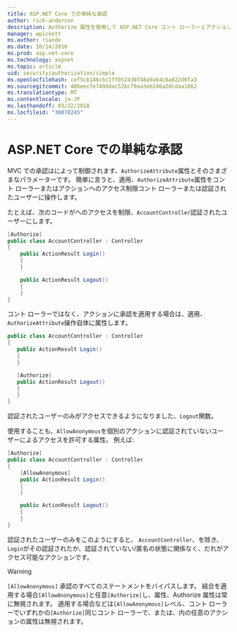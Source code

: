 ```yaml
---
title: ASP.NET Core での単純な承認
author: rick-anderson
description: Authorize 属性を使用して ASP.NET Core コント ローラーとアクションへのアクセスを制限する方法を説明します。
manager: wpickett
ms.author: riande
ms.date: 10/14/2016
ms.prod: asp.net-core
ms.technology: aspnet
ms.topic: article
uid: security/authorization/simple
ms.openlocfilehash: cef5cb146c6c1ff052430748a9a64c6a822d6fa3
ms.sourcegitcommit: 48beecfe749ddac52bc79aa3eb246a2dcdaa1862
ms.translationtype: MT
ms.contentlocale: ja-JP
ms.lasthandoff: 03/22/2018
ms.locfileid: "30078245"
---
```

# <a name="simple-authorization-in-aspnet-core"></a>ASP.NET Core での単純な承認

<a name="security-authorization-simple"></a>

MVC での承認はによって制御されます、`AuthorizeAttribute`属性とそのさまざまなパラメーターです。 簡単に言うと、適用、`AuthorizeAttribute`属性をコント ローラーまたはアクションへのアクセス制限コント ローラーまたは認証されたユーザーに操作します。

たとえば、次のコードがへのアクセスを制限、`AccountController`認証されたユーザーにします。

```csharp
[Authorize]
public class AccountController : Controller
{
    public ActionResult Login()
    {
    }

    public ActionResult Logout()
    {
    }
}
```

コント ローラーではなく、アクションに承認を適用する場合は、適用、`AuthorizeAttribute`操作自体に属性します。

```csharp
public class AccountController : Controller
{
   public ActionResult Login()
   {
   }

   [Authorize]
   public ActionResult Logout()
   {
   }
}
```

認証されたユーザーのみがアクセスできるようになりました、`Logout`関数。

使用することも、`AllowAnonymous`を個別のアクションに認証されていないユーザーによるアクセスを許可する属性。 例えば:

```csharp
[Authorize]
public class AccountController : Controller
{
    [AllowAnonymous]
    public ActionResult Login()
    {
    }

    public ActionResult Logout()
    {
    }
}
```

認証されたユーザーのみをこのようにすると、 `AccountController`、を除き、`Login`がその認証されたか、認証されていない/匿名の状態に関係なく、だれがアクセス可能なアクションです。

>[!WARNING]
> `[AllowAnonymous]` 承認のすべてのステートメントをバイパスします。 結合を適用する場合`[AllowAnonymous]`と任意`[Authorize]`し、属性、Authorize 属性は常に無視されます。 適用する場合などは`[AllowAnonymous]`レベル、コント ローラーでいずれかの`[Authorize]`同じコント ローラーで、または、内の任意のアクションの属性は無視されます。

